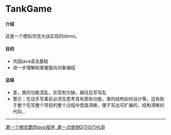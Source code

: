 # TankGame
#### 介绍
这是一个模拟坦克大战实现的demo。
#### 目的 
* 巩固java语法基础
* 进一步理解和掌握面向对象编程
#### 总结
* 差，类的功能混乱，实现有欠缺，越往后写写乱
* 警示：在动手写着前必须先思考具有那些功能，类的结构如何设计等。这有助于整个在写整个项目的整个过程中思路清晰，便于写出可扩展的，结构清晰的代码...  
***  
<u>*第一个稍完整的java程序, 第一次使用GIT/GITHUB*</u>  

